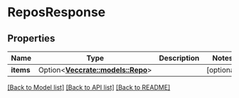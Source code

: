# ReposResponse

## Properties

Name | Type | Description | Notes
------------ | ------------- | ------------- | -------------
**items** | Option<[**Vec<crate::models::Repo>**](repo.md)> |  | [optional]

[[Back to Model list]](../README.md#documentation-for-models) [[Back to API list]](../README.md#documentation-for-api-endpoints) [[Back to README]](../README.md)


